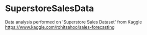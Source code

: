 # SuperstoreSalesData

Data analysis performed on 'Superstore Sales Dataset' from Kaggle https://www.kaggle.com/rohitsahoo/sales-forecasting

